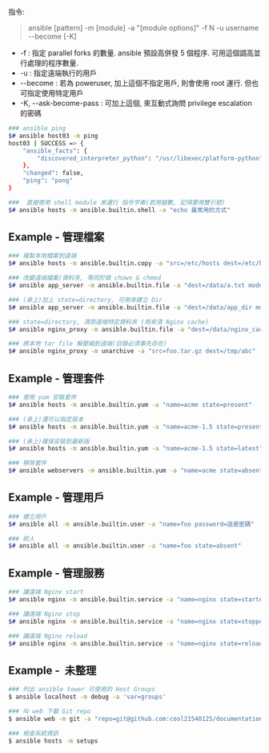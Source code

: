 指令:

> ansible [pattern] -m [module] -a "[module options]" -f N -u username --become [-K]

* -f : 指定 parallel forks 的數量. ansible 預設高併發 5 個程序. 可用這個調高並行處理的程序數量.
* -u : 指定遠端執行的用戶
* --become : 若為 poweruser, 加上這個不指定用戶, 則會使用 root 運行. 但也可指定使用特定用戶
* -K, --ask-become-pass : 可加上這個, 來互動式詢問 privilege escalation 的密碼

```bash
### ansible ping
$# ansible host03 -m ping
host03 | SUCCESS => {
    "ansible_facts": {
        "discovered_interpreter_python": "/usr/libexec/platform-python"
    },
    "changed": false,
    "ping": "pong"
}
```

```bash
###  直接使用 shell module 來運行 指令字串(若用變數, 記得要用雙引號)
$# ansible hosts -m ansible.builtin.shell -a "echo 最常用的方式"
```


## Example - 管理檔案

```bash
### 複製本地檔案到遠端 
$# ansible hosts -m ansible.builtin.copy -a "src=/etc/hosts dest=/etc/hosts"

### 改變遠端檔案/資料夾, 等同於做 chown & chmod
$# ansible app_server -m ansible.builtin.file -a "dest=/data/a.txt mode=755"

### (承上)加上 state=directory, 可用來建立 Dir
$# ansible app_server -m ansible.builtin.file -a "dest=/data/app_dir mode=755 owner=mdehaan group=mdehaan state=directory"

### state=directory, 清除遠端特定資料夾 (用來清 Nginx cache)
$# ansible nginx_proxy -m ansible.builtin.file -a "dest=/data/nginx_cache state=absent"

### 將本地 tar file 解壓縮到遠端(目錄必須事先存在)
$# ansible nginx_proxy -m unarchive -a "src=foo.tar.gz dest=/tmp/abc"
```


## Example - 管理套件

```bash
### 使用 yum 安裝套件
$# ansible hosts -m ansible.builtin.yum -a "name=acme state=present"

### (承上)還可以指定版本
$# ansible hosts -m ansible.builtin.yum -a "name=acme-1.5 state=present"

### (承上)確保安裝到最新版
$# ansible hosts -m ansible.builtin.yum -a "name=acme-1.5 state=latest"

### 移除套件 
$# ansible webservers -m ansible.builtin.yum -a "name=acme state=absent"
```


## Example - 管理用戶

```bash
### 建立用戶
$# ansible all -m ansible.builtin.user -a "name=foo password=這是密碼"

### 砍人
$# ansible all -m ansible.builtin.user -a "name=foo state=absent"
```


## Example - 管理服務 
 
```bash
### 讓遠端 Nginx start
$# ansible nginx -m ansible.builtin.service -a "name=nginx state=started"

### 讓遠端 Nginx stop
$# ansible nginx -m ansible.builtin.service -a "name=nginx state=stopped"

### 讓遠端 Nginx reload
$# ansible nginx -m ansible.builtin.service -a "name=nginx state=reloaded"
```


## Example -  未整理

```sh
### 列出 ansible tower 可使用的 Host Groups
$ ansible localhost -m debug -a 'var=groups'

### 叫 web 下載 Git repo
$ ansible web -m git -a "repo=git@github.com:cool21540125/documentation-notes.git dest=/tmp/illu version=HEAD"

### 檢查系統資訊
$ ansible hosts -m setups
```
